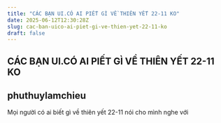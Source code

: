 ```yaml
---
title: "CÁC BẠN UI.CÓ AI PIẾT GÌ VỀ THIÊN YẾT 22-11 KO"
date: 2025-06-12T12:30:28Z
slug: cac-ban-uico-ai-piet-gi-ve-thien-yet-22-11-ko
draft: false
---
```


## CÁC BẠN UI.CÓ AI PIẾT GÌ VỀ THIÊN YẾT 22-11 KO

## phuthuylamchieu

Mọi người có ai biết gì về thiên yết 22-11 nói cho mình nghe với